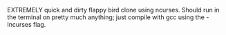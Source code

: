 EXTREMELY quick and dirty flappy bird clone using ncurses. Should run in the terminal on pretty much anything; just compile with gcc using the -lncurses flag.
